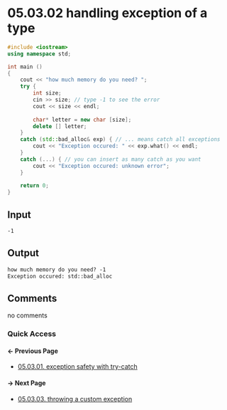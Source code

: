 # 05.03.02 handling exception of a type

```cxx
#include <iostream>
using namespace std;

int main ()
{
    cout << "how much memory do you need? ";
    try {
        int size;
        cin >> size; // type -1 to see the error
        cout << size << endl;
        
        char* letter = new char [size];
        delete [] letter;
    }
    catch (std::bad_alloc& exp) { // ... means catch all exceptions
        cout << "Exception occured: " << exp.what() << endl;
    }
    catch (...) { // you can insert as many catch as you want
        cout << "Exception occured: unknown error";
    }
    
    return 0;
}
```

## Input

```txt
-1
```

## Output

```txt
how much memory do you need? -1
Exception occured: std::bad_alloc
```

## Comments

no comments

### Quick Access

<div class="previous_page pagination">

#### &#8592; Previous Page

* [05.03.01. exception safety with try-catch](./../../05.advanced/03.exception/01.catch.md)

</div>
<div class="next_page pagination">

#### &#8594; Next Page

* [05.03.03. throwing a custom exception](./../../05.advanced/03.exception/03.throw.md)

</div>
